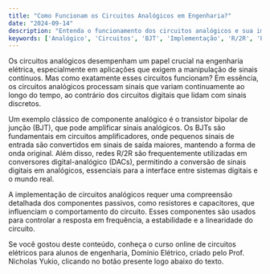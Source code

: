 ```yaml
---
title: "Como Funcionam os Circuitos Analógicos em Engenharia?"
date: "2024-09-14"
description: "Entenda o funcionamento dos circuitos analógicos e sua importância na engenharia elétrica."
keywords: ['Analógico', 'Circuitos', 'BJT', 'Implementação', 'R/2R', 'Passivo']
---
```


Os circuitos analógicos desempenham um papel crucial na engenharia elétrica, especialmente em aplicações que exigem a manipulação de sinais contínuos. Mas como exatamente esses circuitos funcionam? Em essência, os circuitos analógicos processam sinais que variam continuamente ao longo do tempo, ao contrário dos circuitos digitais que lidam com sinais discretos. 

Um exemplo clássico de componente analógico é o transistor bipolar de junção (BJT), que pode amplificar sinais analógicos. Os BJTs são fundamentais em circuitos amplificadores, onde pequenos sinais de entrada são convertidos em sinais de saída maiores, mantendo a forma de onda original. Além disso, redes R/2R são frequentemente utilizadas em conversores digital-analógico (DACs), permitindo a conversão de sinais digitais em analógicos, essenciais para a interface entre sistemas digitais e o mundo real.

A implementação de circuitos analógicos requer uma compreensão detalhada dos componentes passivos, como resistores e capacitores, que influenciam o comportamento do circuito. Esses componentes são usados para controlar a resposta em frequência, a estabilidade e a linearidade do circuito.

Se você gostou deste conteúdo, conheça o curso online de circuitos elétricos para alunos de engenharia, Domínio Elétrico, criado pelo Prof. Nicholas Yukio, clicando no botão presente logo abaixo do texto.